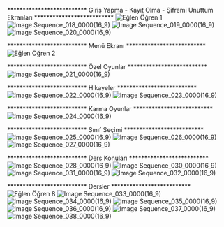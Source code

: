 ************************** Giriş Yapma - Kayıt Olma - Şifremi Unuttum Ekranları **************************
![Eğlen Öğren 1](https://github.com/user-attachments/assets/711edfd1-ec1f-441f-9cbd-d42b22e269fc)
![Image Sequence_018_0000(16_9)](https://github.com/user-attachments/assets/3408a278-31c4-42fa-a5b8-74f66da8d476)
![Image Sequence_019_0000(16_9)](https://github.com/user-attachments/assets/ab26b2fb-d66d-4aed-9915-fd46563b4a04)
![Image Sequence_020_0000(16_9)](https://github.com/user-attachments/assets/eb4f246b-7b6b-495a-9a93-af0f4c7958de)

************************** Menü Ekranı **************************
![Eğlen Öğren 2](https://github.com/user-attachments/assets/303071f0-72cf-4a20-ae11-d8242a84993e)

************************** Özel Oyunlar **************************
![Image Sequence_021_0000(16_9)](https://github.com/user-attachments/assets/3285ad3e-96d1-4c83-9347-0be4aacd2371)

************************** Hikayeler **************************
![Image Sequence_022_0000(16_9)](https://github.com/user-attachments/assets/a570a099-e5a8-4d0c-9386-8f7bf6a98721)
![Image Sequence_023_0000(16_9)](https://github.com/user-attachments/assets/02334433-1f98-4880-b811-5cd7c743cfcf)

************************** Karma Oyunlar **************************
![Image Sequence_024_0000(16_9)](https://github.com/user-attachments/assets/a6131b6c-e385-4a2c-91f1-331002bf118e)

************************** Sınıf Seçimi **************************
![Image Sequence_025_0000(16_9)](https://github.com/user-attachments/assets/f4c04c69-f9a4-400f-82a6-9fcdad20f9f7)
![Image Sequence_026_0000(16_9)](https://github.com/user-attachments/assets/1f61fab2-131f-4231-b4d6-bb31ec77da77)
![Image Sequence_027_0000(16_9)](https://github.com/user-attachments/assets/98650d59-5a5a-4985-9e7a-0114a73c0973)

************************** Ders Konuları **************************
![Image Sequence_028_0000(16_9)](https://github.com/user-attachments/assets/ff784d9f-37b4-4f46-85af-6d8e7ea8fc6a)
![Image Sequence_030_0000(16_9)](https://github.com/user-attachments/assets/ba688a67-00c5-4f81-8234-5066128d5729)
![Image Sequence_031_0000(16_9)](https://github.com/user-attachments/assets/536da0be-dd27-4136-9ee4-b33943bc5cfd)
![Image Sequence_032_0000(16_9)](https://github.com/user-attachments/assets/1a8e2f67-f5e6-4492-afb0-e68658f736b8)

************************** Dersler **************************
![Eğlen Öğren 8](https://github.com/user-attachments/assets/0e2f9ff5-d60c-4991-a283-c0656a0321d0)
![Image Sequence_033_0000(16_9)](https://github.com/user-attachments/assets/075db72f-002c-41ad-bcf3-378ba26ed983)
![Image Sequence_034_0000(16_9)](https://github.com/user-attachments/assets/a89ffa3c-846a-45ba-b8ff-300ebaaf47dc)
![Image Sequence_035_0000(16_9)](https://github.com/user-attachments/assets/be15fdfc-c1be-4828-85c3-c6f2bf6bbea0)
![Image Sequence_036_0000(16_9)](https://github.com/user-attachments/assets/9a2edf5c-8e44-4a45-a444-ca75acecc4cc)
![Image Sequence_037_0000(16_9)](https://github.com/user-attachments/assets/22e6cc85-6482-4906-9a17-40a908ddb6fc)
![Image Sequence_038_0000(16_9)](https://github.com/user-attachments/assets/29ff1179-c10a-4df2-b656-f1dcd532bb1c)
